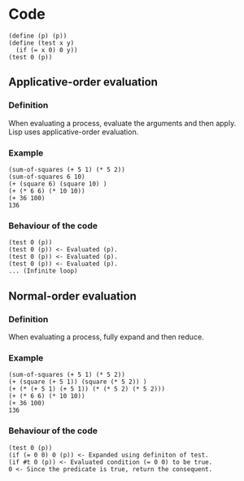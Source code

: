 # Code
```
(define (p) (p))
(define (test x y)
  (if (= x 0) 0 y))
(test 0 (p))
```
## Applicative-order evaluation
### Definition
When evaluating a process, evaluate the arguments and then apply.  
Lisp uses applicative-order evaluation.
### Example
```
(sum-of-squares (+ 5 1) (* 5 2))
(sum-of-squares 6 10)
(+ (square 6) (square 10) )
(+ (* 6 6) (* 10 10))
(+ 36 100)
136
```
### Behaviour of the code
```
(test 0 (p))
(test 0 (p)) <- Evaluated (p).
(test 0 (p)) <- Evaluated (p).
(test 0 (p)) <- Evaluated (p).
... (Infinite loop)
```
## Normal-order evaluation
### Definition
When evaluating a process, fully expand and then reduce.
### Example
```
(sum-of-squares (+ 5 1) (* 5 2))
(+ (square (+ 5 1)) (square (* 5 2)) )
(+ (* (+ 5 1) (+ 5 1)) (* (* 5 2) (* 5 2)))
(+ (* 6 6) (* 10 10))
(+ 36 100)
136
```
### Behaviour of the code
```
(test 0 (p))
(if (= 0 0) 0 (p)) <- Expanded using definiton of test.
(if #t 0 (p)) <- Evaluated condition (= 0 0) to be true.
0 <- Since the predicate is true, return the consequent.
```